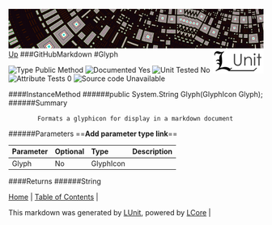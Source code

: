![](../Content/LUnit-banner-small.png "")
[<img style="float: right;" src="../Content/LUnit-logo-small.png">](../../README.md)
[Up](GitHubMarkdown.md)
###GitHubMarkdown
#Glyph

![Type Public Method](http://b.repl.ca/v1/Type-Public%20Method-lightgrey.png "") ![Documented Yes](http://b.repl.ca/v1/Documented-Yes-brightgreen.png "") ![Unit Tested No](http://b.repl.ca/v1/Unit%20Tested-No-lightgrey.png "") ![Attribute Tests 0](http://b.repl.ca/v1/Attribute%20Tests-0-lightgrey.png "") ![Source code Unavailable](http://b.repl.ca/v1/Source%20code-Unavailable-red.png "")

####InstanceMethod
######public System.String Glyph(GlyphIcon Glyph);
######Summary

            Formats a glyphicon for display in a markdown document
            
######Parameters
==__Add parameter type link__==

Parameter | Optional | Type | Description
:---  | :---  | :---  | :--- 
Glyph | No | GlyphIcon | 

####Returns
######String

[Home](../../README.md) | [Table of Contents](../../TableOfContents.md) | 


This markdown was generated by [LUnit](https://github.com/CodeSingularity/LUnit), powered by [LCore](https://github.com/CodeSingularity/LCore) | 


